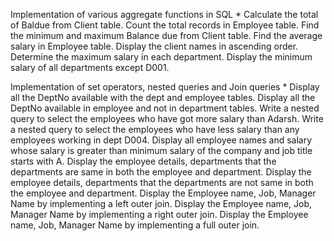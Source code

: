 Implementation of various aggregate functions in SQL *
  Calculate the total of Baldue from Client table.
  Count the total records in Employee table.
  Find the minimum and maximum Balance due from Client table.
  Find the average salary in Employee table.
  Display the client names in ascending order.
  Determine the maximum salary in each department.
  Display the minimum salary of all departments except D001.


Implementation of set operators, nested queries and Join queries *
  Display all the DeptNo available with the dept and employee tables.
  Display all the DeptNo available in employee and not in department tables.
  Write a nested query to select the employees who have got more salary than Adarsh.
  Write a nested query to select the employees who have less salary than any employees working in dept D004.
  Display all employee names and salary whose salary is greater than minimum salary of the company and job title starts with A.
  Display the employee details, departments that the departments are same in both the employee and department.
  Display the employee details, departments that the departments are not same in both the employee and department.
  Display the Employee name, Job, Manager Name by implementing a left outer join.
  Display the Employee name, Job, Manager Name by implementing a right outer join.
  Display the Employee name, Job, Manager Name by implementing a full outer join.

